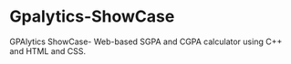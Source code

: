 # Gpalytics-ShowCase
GPAlytics ShowCase- Web-based SGPA and CGPA calculator using C++ and HTML and CSS.
